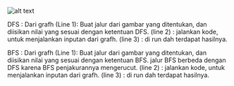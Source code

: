 ![alt text](https://github.com/komangsuarsana/komangsuarsana/blob/main/Gambar%20DFS_BFS.jpeg?raw=true)
 
DFS :
Dari grafh (Line 1):
Buat jalur dari gambar yang ditentukan, dan diisikan nilai yang sesuai dengan ketentuan DFS.
(line 2) :
jalankan kode, untuk menjalankan inputan dari grafh.
(line 3) :
di run dah terdapat hasilnya.

BFS :
Dari grafh (Line 1):
Buat jalur dari gambar yang ditentukan, dan diisikan nilai yang sesuai dengan ketentuan BFS.
jalur BFS berbeda dengan DFS karena BFS penjakurannya mengerucut.
(line 2) :
jalankan kode, untuk menjalankan inputan dari grafh.
(line 3) :
di run dah terdapat hasilnya.
